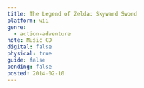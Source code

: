 ```yaml
---
title: The Legend of Zelda: Skyward Sword
platform: wii
genre:
  - action-adventure
note: Music CD
digital: false
physical: true
guide: false
pending: false
posted: 2014-02-10
---
```

